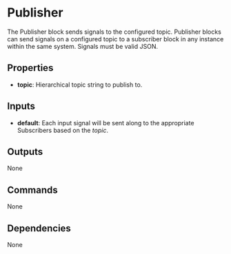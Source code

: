 Publisher
=========
The Publisher block sends signals to the configured topic. Publisher blocks can send signals on a configured topic to a subscriber block in any instance within the same system. Signals must be valid JSON.

Properties
----------
- **topic**: Hierarchical topic string to publish to.

Inputs
------
- **default**: Each input signal will be sent along to the appropriate Subscribers based on the *topic*.

Outputs
-------
None

Commands
--------
None

Dependencies
------------
None